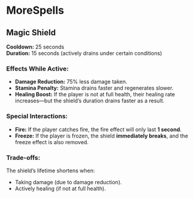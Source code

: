 # MoreSpells

## **Magic Shield** 
**Cooldown:** 25 seconds  
**Duration:** 15 seconds (actively drains under certain conditions)  

### **Effects While Active:**  
- **Damage Reduction:** 75% less damage taken.  
- **Stamina Penalty:** Stamina drains faster and regenerates slower.  
- **Healing Boost:** If the player is not at full health, their healing rate increases—but the shield’s duration drains faster as a result.  

### **Special Interactions:**  
- **Fire:** If the player catches fire, the fire effect will only last **1 second**.  
- **Freeze:** If the player is frozen, the shield **immediately breaks**, and the freeze effect is also removed.  

### **Trade-offs:**  
The shield’s lifetime shortens when:  
- Taking damage (due to damage reduction).  
- Actively healing (if not at full health). 

